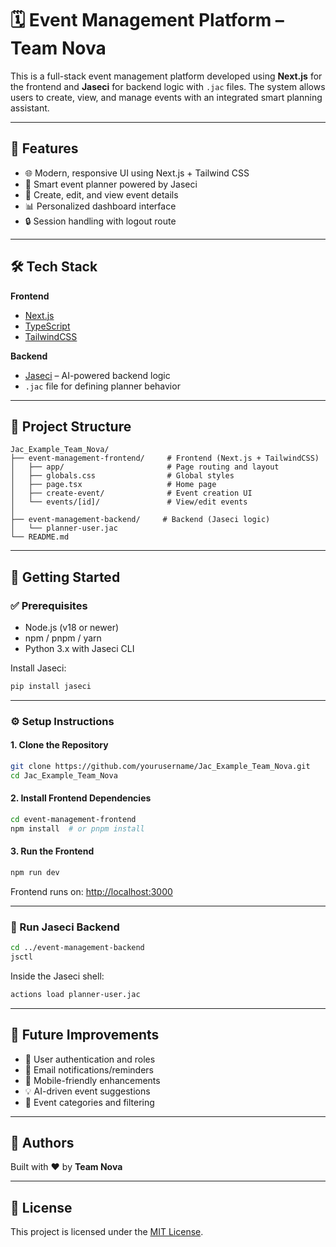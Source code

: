 # 🗓️ Event Management Platform – Team Nova

This is a full-stack event management platform developed using **Next.js** for the frontend and **Jaseci** for backend logic with `.jac` files. The system allows users to create, view, and manage events with an integrated smart planning assistant.

---

## 🚀 Features

- 🌐 Modern, responsive UI using Next.js + Tailwind CSS  
- 🧠 Smart event planner powered by Jaseci  
- 📝 Create, edit, and view event details  
- 📊 Personalized dashboard interface  
- 🔒 Session handling with logout route  

---

## 🛠️ Tech Stack

**Frontend**
- [Next.js](https://nextjs.org/)
- [TypeScript](https://www.typescriptlang.org/)
- [TailwindCSS](https://tailwindcss.com/)

**Backend**
- [Jaseci](https://docs.jaseci.org/) – AI-powered backend logic
- `.jac` file for defining planner behavior

---

## 📁 Project Structure

```
Jac_Example_Team_Nova/
├── event-management-frontend/     # Frontend (Next.js + TailwindCSS)
│   ├── app/                       # Page routing and layout
│   ├── globals.css                # Global styles
│   ├── page.tsx                   # Home page
│   ├── create-event/              # Event creation UI
│   └── events/[id]/               # View/edit events
│
├── event-management-backend/     # Backend (Jaseci logic)
│   └── planner-user.jac
└── README.md
```

---

## 🔧 Getting Started

### ✅ Prerequisites

- Node.js (v18 or newer)
- npm / pnpm / yarn
- Python 3.x with Jaseci CLI

Install Jaseci:
```bash
pip install jaseci
```

---

### ⚙️ Setup Instructions

#### 1. Clone the Repository
```bash
git clone https://github.com/yourusername/Jac_Example_Team_Nova.git
cd Jac_Example_Team_Nova
```

#### 2. Install Frontend Dependencies
```bash
cd event-management-frontend
npm install  # or pnpm install
```

#### 3. Run the Frontend
```bash
npm run dev
```

Frontend runs on: [http://localhost:3000](http://localhost:3000)

---

### 🧠 Run Jaseci Backend

```bash
cd ../event-management-backend
jsctl
```

Inside the Jaseci shell:
```bash
actions load planner-user.jac
```

---

## 🔮 Future Improvements

- 🔐 User authentication and roles  
- 📧 Email notifications/reminders  
- 📱 Mobile-friendly enhancements  
- 💡 AI-driven event suggestions  
- 📂 Event categories and filtering  

---

## 👥 Authors

Built with ❤️ by **Team Nova**

---

## 📄 License

This project is licensed under the [MIT License](https://opensource.org/licenses/MIT).
